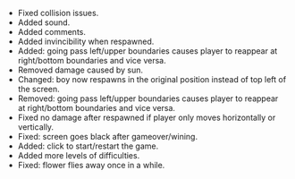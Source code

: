- Fixed collision issues.
- Added sound.
- Added comments.
- Added invincibility when respawned.
- Added: going pass left/upper boundaries causes player to reappear at right/bottom boundaries and vice versa.
- Removed damage caused by sun.
- Changed: boy now respawns in the original position instead of top left of the screen.
- Removed: going pass left/upper boundaries causes player to reappear at right/bottom boundaries and vice versa.
- Fixed no damage after respawned if player only moves horizontally or vertically.
- Fixed: screen goes black after gameover/wining.
- Added: click to start/restart the game.
- Added more levels of difficulties.
- Fixed: flower flies away once in a while.